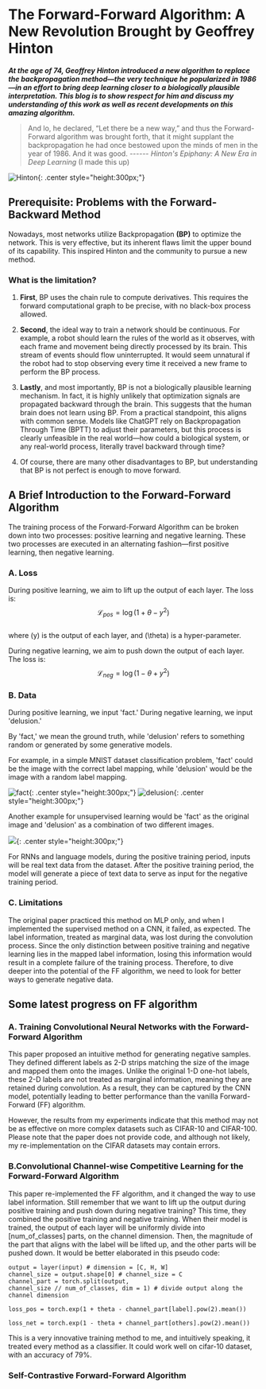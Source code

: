 # The Forward-Forward Algorithm: A New Revolution Brought by Geoffrey Hinton  
***At the age of 74, Geoffrey Hinton introduced a new algorithm to replace the backpropagation method—the very technique he popularized in 1986—in an effort to bring deep learning closer to a biologically plausible interpretation. This blog is to show respect for him and discuss my understanding of this work as well as recent developments on this amazing algorithm.***

> And lo, he declared, “Let there be a new way,” and thus the Forward-Forward algorithm was brought forth, that it might supplant the backpropagation he had once bestowed upon the minds of men in the year of 1986. And it was good. ------ *Hinton's Epiphany: A New Era in Deep Learning* (I made this up)

![Hinton](images/hinton.jpeg){: .center style="height:300px;"}

## Prerequisite: Problems with the Forward-Backward Method  
Nowadays, most networks utilize Backpropagation __(BP)__ to optimize the network. This is very effective, but its inherent flaws limit the upper bound of its capability. This inspired Hinton and the community to pursue a new method.

### What is the limitation?

1. **First**, BP uses the chain rule to compute derivatives. This requires the forward computational graph to be precise, with no black-box process allowed.

2. **Second**, the ideal way to train a network should be continuous. For example, a robot should learn the rules of the world as it observes, with each frame and movement being directly processed by its brain. This stream of events should flow uninterrupted. It would seem unnatural if the robot had to stop observing every time it received a new frame to perform the BP process.

3. **Lastly**, and most importantly, BP is not a biologically plausible learning mechanism. In fact, it is highly unlikely that optimization signals are propagated backward through the brain. This suggests that the human brain does not learn using BP. From a practical standpoint, this aligns with common sense. Models like ChatGPT rely on Backpropagation Through Time (BPTT) to adjust their parameters, but this process is clearly unfeasible in the real world—how could a biological system, or any real-world process, literally travel backward through time?

4. Of course, there are many other disadvantages to BP, but understanding that BP is not perfect is enough to move forward.

## A Brief Introduction to the Forward-Forward Algorithm  
The training process of the Forward-Forward Algorithm can be broken down into two processes: positive learning and negative learning. These two processes are executed in an alternating fashion—first positive learning, then negative learning.

### A. Loss  
During positive learning, we aim to lift up the output of each layer. The loss is:  
$$ \mathcal{L}_{pos} = \log (1 + \theta - y^2) $$  
where \(y\) is the output of each layer, and \(\theta\) is a hyper-parameter.

During negative learning, we aim to push down the output of each layer. The loss is:  
$$ \mathcal{L}_{neg} = \log (1 - \theta + y^2) $$

### B. Data  
During positive learning, we input 'fact.' During negative learning, we input 'delusion.'

By 'fact,' we mean the ground truth, while 'delusion' refers to something random or generated by some generative models.

For example, in a simple MNIST dataset classification problem, 'fact' could be the image with the correct label mapping, while 'delusion' would be the image with a random label mapping.

![fact](fact.png){: .center style="height:300px;"}
![delusion](delusion.png){: .center style="height:300px;"}

Another example for unsupervised learning would be 'fact' as the original image and 'delusion' as a combination of two different images.

![](delusion-unsupervised.png){: .center style="height:300px;"}

For RNNs and language models, during the positive training period, inputs will be real text data from the dataset. After the positive training period, the model will generate a piece of text data to serve as input for the negative training period.

### C. Limitations
The original paper practiced this method on MLP only, and when I implemented the supervised method on a CNN, it failed, as expected. The label information, treated as marginal data, was lost during the convolution process. Since the only distinction between positive training and negative learning lies in the mapped label information, losing this information would result in a complete failure of the training process. Therefore, to dive deeper into the potential of the FF algorithm, we need to look for better ways to generate negative data.

## Some latest progress on FF algorithm
### A. Training Convolutional Neural Networks with the Forward-Forward Algorithm
This paper proposed an intuitive method for generating negative samples. They defined different labels as 2-D strips matching the size of the image and mapped them onto the images. Unlike the original 1-D one-hot labels, these 2-D labels are not treated as marginal information, meaning they are retained during convolution. As a result, they can be captured by the CNN model, potentially leading to better performance than the vanilla Forward-Forward (FF) algorithm.

However, the results from my experiments indicate that this method may not be as effective on more complex datasets such as CIFAR-10 and CIFAR-100. Please note that the paper does not provide code, and although not likely, my re-implementation on the CIFAR datasets may contain errors.

### B.Convolutional Channel-wise Competitive Learning for the Forward-Forward Algorithm
This paper re-implemented the FF algorithm, and it changed the way to use label information. Still remember that we want to lift up the output during positive training and push down during negative training? This time, they combined the positive training and negative training. When their model is trained, the output of each layer will be uniformly divide into [num_of_classes] parts, on the channel dimension. Then, the magnitude of the part that aligns with the label will be lifted up, and the other parts will be pushed down. It would be better elaborated in this pseudo code:

    output = layer(input) # dimension = [C, H, W]
    channel_size = output.shape[0] # channel_size = C
    channel_part = torch.split(output, 
    channel_size // num_of_classes, dim = 1) # divide output along the channel dimension

    loss_pos = torch.exp(1 + theta - channel_part[label].pow(2).mean())
    
    loss_net = torch.exp(1 - theta + channel_part[others].pow(2).mean())
This is a very innovative training method to me, and intuitively speaking, it treated every method as a classifier. It could work well on cifar-10 dataset, with an accuracy of 79%.

### Self-Contrastive Forward-Forward Algorithm
